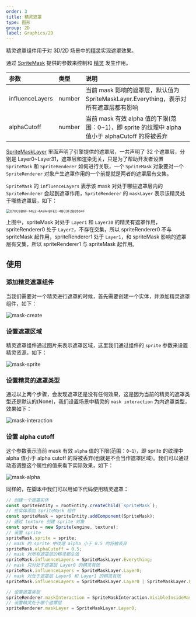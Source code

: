 ```yaml
---
order: 3
title: 精灵遮罩
type: 图形
group: 2D
label: Graphics/2D
---
```


精灵遮罩组件用于对 3D/2D 场景中的[精灵](/docs/graphics-2d-sprite)实现遮罩效果。

<playground src="sprite-mask.ts"></playground>

通过 [SpriteMask](/apis/core/#SpriteMask) 提供的参数来控制和 [精灵](/docs/graphics-2d-sprite) 发生作用。

| 参数            | 类型   | 说明                                                                                             |
| :-------------- | :----- | :----------------------------------------------------------------------------------------------- |
| influenceLayers | number | 当前 mask 影响的遮罩层，默认值为 SpriteMaskLayer.Everything，表示对所有遮罩层都有影响            |
| alphaCutoff     | number | 当前 mask 有效 alpha 值的下限(范围：0~1)，即 sprite 的纹理中 alpha 值小于 alphaCutoff 的将被丢弃 |

[SpriteMaskLayer](/apis/core/#SpriteMaskLayer) 里面声明了引擎提供的遮罩层，一共声明了 32 个遮罩层，分别是 Layer0~Layer31，遮罩层和渲染无关，只是为了帮助开发者设置 `SpriteMask` 和 `SpriteRenderer` 如何进行关联，一个 `SpriteMask` 对象要对一个 `SpriteRenderer` 对象产生遮罩作用的一个前提就是两者的遮罩层有交集。

`SpriteMask` 的 `influenceLayers` 表示该 mask 对处于哪些遮罩层内的 `SpriteRenderer` 会起到遮罩作用，`SpriteRenderer` 的 `maskLayer` 表示该精灵处于哪些遮罩层，如下：

<img src="https://gw.alipayobjects.com/zos/OasisHub/09abdf57-84b8-4aa9-b785-822f858fb4f9/070C8B9F-14E2-4A9A-BFEC-4BC3F2BB564F.png" alt="070C8B9F-14E2-4A9A-BFEC-4BC3F2BB564F" style="zoom: 67%;" />

上图中，spriteMask 对处于 `Layer1` 和 `Layer30` 的精灵有遮罩作用，spriteRenderer0 处于 `Layer2`，不存在交集，所以 spriteRenderer0 不与 spriteMask 起作用，spriteRenderer1 处于 `Layer1`，和 spriteMask 影响的遮罩层有交集，所以 spriteRenderer1 与 spriteMask 起作用。

## 使用

### 添加精灵遮罩组件

当我们需要对一个精灵进行遮罩的时候，首先需要创建一个实体，并添加精灵遮罩组件，如下：

![mask-create](https://mdn.alipayobjects.com/huamei_w6ifet/afts/img/A*GYVBTbTvqU4AAAAAAAAAAAAADjCHAQ/original)

### 设置遮罩区域

精灵遮罩组件通过图片来表示遮罩区域，这里我们通过组件的 `sprite` 参数来设置精灵资源，如下：

![mask-sprite](https://mdn.alipayobjects.com/huamei_w6ifet/afts/img/A*k5GsSYqQTKoAAAAAAAAAAAAADjCHAQ/original)

### 设置精灵的遮罩类型

通过以上两个步骤，会发现遮罩还是没有任何效果，这是因为当前的精灵的遮罩类型还是默认的(None)，我们设置场景中精灵的 `mask interaction` 为内遮罩类型，效果如下：

![mask-interaction](https://mdn.alipayobjects.com/huamei_w6ifet/afts/img/A*GdxhSYLY4EIAAAAAAAAAAAAADjCHAQ/original)

### 设置 alpha cutoff

这个参数表示当前 mask 有效 `alpha` 值的下限(范围：`0~1`)，即 sprite 的纹理中 alpha 值小于 alpha cutoff 的将被丢弃(也就是不会当作遮罩区域)。我们可以通过动态调整这个属性的值来看下实际效果，如下：

![mask-alpha](https://mdn.alipayobjects.com/huamei_w6ifet/afts/img/A*2CLjT7UTVa8AAAAAAAAAAAAADjCHAQ/original)

同样的，在脚本中我们可以用如下代码使用精灵遮罩：

```typescript
// 创建一个遮罩实体
const spriteEntity = rootEntity.createChild(`spriteMask`);
// 给实体添加 SpriteMask 组件
const spriteMask = spriteEntity.addComponent(SpriteMask);
// 通过 texture 创建 sprite 对象
const sprite = new Sprite(engine, texture);
// 设置 sprite
spriteMask.sprite = sprite;
// mask 的 sprite 中纹理 alpha 小于 0.5 的将被丢弃
spriteMask.alphaCutoff = 0.5;
// mask 对所有遮罩层的精灵都生效
spriteMask.influenceLayers = SpriteMaskLayer.Everything;
// mask 只对处于遮罩层 Layer0 的精灵有效
spriteMask.influenceLayers = SpriteMaskLayer.Layer0;
// mask 对处于遮罩层 Layer0 和 Layer1 的精灵有效
spriteMask.influenceLayers = SpriteMaskLayer.Layer0 | SpriteMaskLayer.Layer1;

// 设置遮罩类型
spriteRenderer.maskInteraction = SpriteMaskInteraction.VisibleInsideMask;
// 设置精灵处于哪个遮罩层
spriteRenderer.maskLayer = SpriteMaskLayer.Layer0;
```
